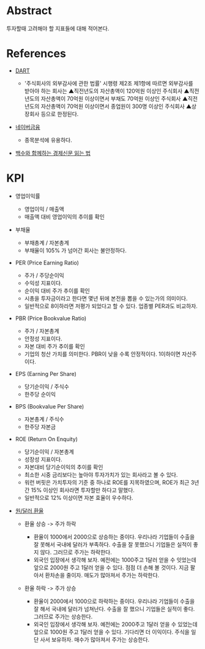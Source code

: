 # Abstract

투자할때 고려해야 할 지표들에 대해 적어본다.

# References

* [DART](http://dart.fss.or.kr/)
  * '주식회사의 외부감사에 관한 법률' 시행령 제2조 제1항에 따르면
    외부감사를 받아야 하는 회사는 ▲직전년도의 자산총액이 120억원
    이상인 주식회사 ▲직전년도의 자산총액이 70억원 이상이면서 부채도
    70억원 이상인 주식회사 ▲직전년도의 자산총액이 70억원 이상이면서
    종업원이 300명 이상인 주식회사 ▲상장회사 등으로 한정된다.

* [네이버금융](http://finance.naver.com/)
  * 종목분석에 유용하다.
  
* [백수와 함께하는 경제신문 읽는 법](http://ecodemy.cafe24.com/)

# KPI

* 영업이익률
  * 영업이익 / 매출액
  * 매출액 대비 영업이익의 추이를 확인

* 부채율
  * 부채총계 / 자본총계
  * 부채율이 105% 가 넘어간 회사는 불안정하다.

* PER (Price Earning Ratio)
  * 주가 / 주당순이익
  * 수익성 지표이다.
  * 순이익 대비 주가 추이를 확인 
  * 시총을 투자금이라고 한다면 몇년 뒤에 본전을 뽑을 수 있는가의 의미이다.
  * 일반적으로 8이하라면 저평가 되었다고 할 수 있다. 업종별 PER과도 비교하자.

* PBR (Price Bookvalue Ratio)
  * 주가 / 자본총계
  * 안정성 지표이다.
  * 자본 대비 주가 추이를 확인
  * 기업의 청산 가치를 의미한다. PBR이 낮을 수록 안정적이다. 1이하이면
    자산주이다.

* EPS (Earning Per Share)
  * 당기순이익 / 주식수
  * 한주당 순이익

* BPS (Bookvalue Per Share)
  * 자본총계 / 주식수
  * 한주당 자본금

* ROE (Return On Enquity)
  * 당기순이익 / 자본총계
  * 성장성 지표이다.
  * 자본대비 당기순이익의 추이를 확인
  * 최소한 시중 금리보다는 높아야 투자가치가 있는 회사라고 볼 수 있다.
  * 워런 버핏은 가치투자의 기준 중 하나로 ROE를 지목하였으며, ROE가
    최근 3년간 15% 이상인 회사라면 투자할만 하다고 말했다.
  * 일반적으로 12% 이상이면 자본 효율이 우수하다.

* [원/달러 환율](http://ecodemy.cafe24.com/w2-23.html)
  * 환율 상승 -> 주가 하락
    * 환율이 1000에서 2000으로 상승하는 중이다. 우리나라 기업들이
      수출을 잘 못해서 국내에 달러가 부족하다. 수출을 잘 못했으니
      기업들은 실적이 좋지 않다. 그러므로 주가는 하락한다.
    * 외국인 입장에서 생각해 보자. 예전에는 1000주고 1달러 얻을 수
      잇었는데 앞으로 2000원 주고 1달러 얻을 수 있다. 점점 더 손해 볼
      것이다. 지금 팔아서 환차손을 줄이자. 매도가 많아져서 주가는
      하락한다.
    
  * 환율 하락 -> 주가 상승
    * 환율이 2000에서 1000으로 하락하는 중이다. 우리나라 기업들이
      수출을 잘 해서 국내에 달러가 넘쳐난다. 수출을 잘 했으니 기업들은
      실적이 좋다. 그러므로 주가는 상승한다.
    * 외국인 입장에서 생각해 보자. 예전에는 2000주고 1달러 얻을 수
      있었는데 앞으로 1000원 주고 1달러 얻을 수 있다. 기다리면 더
      이익이다. 주식을 일단 사서 보유하자. 매수가 많아져서 주가는
      상승한다.

      

